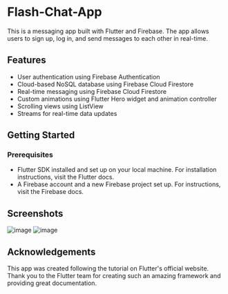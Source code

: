 # Flash-Chat-App
This is a messaging app built with Flutter and Firebase. The app allows users to sign up, log in, and send messages to each other in real-time.


## Features
* User authentication using Firebase Authentication
* Cloud-based NoSQL database using Firebase Cloud Firestore
* Real-time messaging using Firebase Cloud Firestore
* Custom animations using Flutter Hero widget and animation controller
* Scrolling views using ListView
* Streams for real-time data updates

## Getting Started

### Prerequisites
* Flutter SDK installed and set up on your local machine. For installation instructions, visit the Flutter docs.
* A Firebase account and a new Firebase project set up. For instructions, visit the Firebase docs.

## Screenshots
![image](https://user-images.githubusercontent.com/107355441/226405147-2294920b-81bb-4570-bc07-16261d1dbe02.png)
![image](https://user-images.githubusercontent.com/107355441/226405239-fdfa7940-f90e-4ffc-ac33-0622f8268689.png)


## Acknowledgements
This app was created following the tutorial on Flutter's official website. Thank you to the Flutter team for creating such an amazing framework and providing great documentation.
